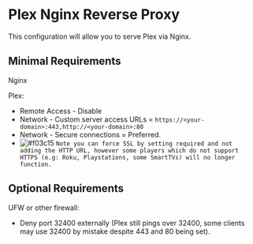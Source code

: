 # Plex Nginx Reverse Proxy
 
This configuration will allow you to serve Plex via Nginx.
 
## Minimal Requirements
 
Nginx
 
Plex:
* Remote Access - Disable
* Network - Custom server access URLs = `https://<your-domain>:443,http://<your-domain>:80`
* Network - Secure connections = Preferred.
* ![#f03c15](https://placehold.it/15/f03c15/000000?text=+) `Note you can force SSL by setting required and not adding the HTTP URL, however some players which do not support HTTPS (e.g: Roku, Playstations, some SmartTVs) will no longer function.`
 
## Optional Requirements
 
UFW or other firewall:
* Deny port 32400 externally (Plex still pings over 32400, some clients may use 32400 by mistake despite 443 and 80 being set).

